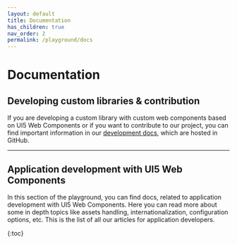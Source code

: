 ```yaml
---
layout: default
title: Documentation
has_children: true
nav_order: 2
permalink: /playground/docs
---
```


# Documentation

## Developing custom libraries & contribution

If you are developing a custom library with custom web components based on UI5 Web Components or if you want to contribute to our project, you can find important information in our [development docs](https://github.com/SAP/ui5-webcomponents/tree/master/docs/dev), which are hosted in GitHub.

<hr />

## Application development with UI5 Web Components

In this section of the playground, you can find docs, related to application development with UI5 Web Components.
Here you can read more about some in depth topics like assets handling, internationalization, configuration options, etc. This is the list of all our articles for application developers.

{:toc}